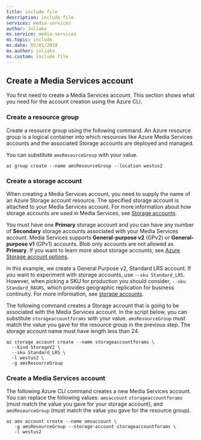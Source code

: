```yaml
---
title: include file
description: include file
services: media-services
author: Juliako
ms.service: media-services
ms.topic: include
ms.date: 05/01/2019
ms.author: juliako
ms.custom: include file
---
```


## Create a Media Services account

You first need to create a Media Services account. This section shows what you need for the account creation using the Azure CLI.

### Create a resource group

Create a resource group using the following command. An Azure resource group is a logical container into which resources like Azure Media Services accounts and the associated Storage accounts are deployed and managed.

You can substitute `amsResourceGroup` with your value.

```azurecli
az group create --name amsResourceGroup --location westus2
```

### Create a storage account

When creating a Media Services account, you need to supply the name of an Azure Storage account resource. The specified storage account is attached to your Media Services account. For more information about how storage accounts are used in Media Services, see [Storage accounts](../articles/media-services/latest/storage-account-concept.md).

You must have one **Primary** storage account and you can have  any number of **Secondary** storage accounts associated with your Media Services account. Media Services supports **General-purpose v2** (GPv2) or **General-purpose v1** (GPv1) accounts. Blob only accounts are not allowed as **Primary**. If you want to learn more about storage accounts, see [Azure Storage account options](../articles/storage/common/storage-account-options.md). 

In this example, we create a General Purpose v2, Standard LRS account. If you want to experiment with storage accounts, use `--sku Standard_LRS`. However, when picking a SKU for production you should consider, `--sku Standard_RAGRS`, which provides geographic replication for business continuity. For more information, see [storage accounts](https://docs.microsoft.com/cli/azure/storage/account?view=azure-cli-latest).
 
The following command creates a Storage account that is going to be associated with the Media Services account. In the script below, you can substitute `storageaccountforams` with your value. `amsResourceGroup` must match the value you gave for the resource group in the previous step. The storage account name must have length less than 24.

```azurecli
az storage account create --name storageaccountforams \  
  --kind StorageV2 \
  --sku Standard_LRS \
  -l westus2 \
  -g amsResourceGroup
```

### Create a Media Services account

The following Azure CLI command creates a new Media Services account. You can replace the following values: `amsaccount`  `storageaccountforams` (must match the value you gave for your storage account), and `amsResourceGroup` (must match the value you gave for the resource group).

```azurecli
az ams account create --name amsaccount \
   -g amsResourceGroup --storage-account storageaccountforams \
   -l westus2 
```
